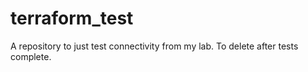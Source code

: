 # terraform_test
A repository to just test connectivity from my lab. To delete after tests complete.
